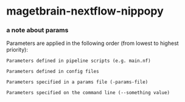 # magetbrain-nextflow-nippopy

### a note about params

Parameters are applied in the following order (from lowest to highest priority):

    Parameters defined in pipeline scripts (e.g. main.nf)

    Parameters defined in config files

    Parameters specified in a params file (-params-file)

    Parameters specified on the command line (--something value)

